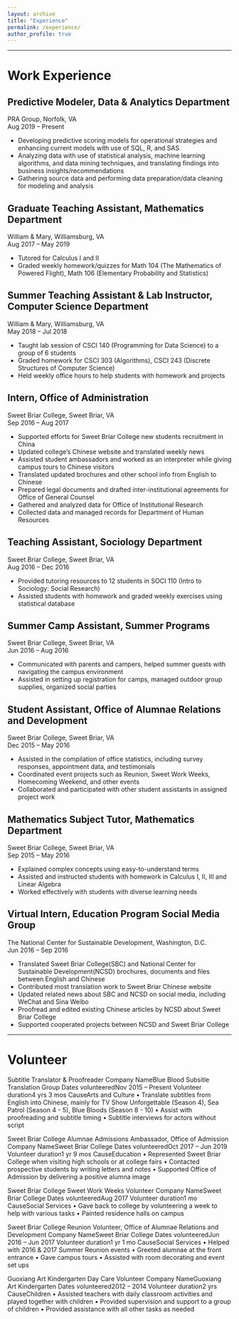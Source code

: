 ```yaml
---
layout: archive
title: "Experience"
permalink: /experience/
author_profile: true
---
```


---

# Work Experience

## Predictive Modeler, Data & Analytics Department
PRA Group, Norfolk, VA  
Aug 2019 – Present
- Developing predictive scoring models for operational strategies and enhancing current models with use of SQL, R, and SAS
- Analyzing data with use of statistical analysis, machine learning algorithms, and data mining techniques, and translating findings into business insights/recommendations
- Gathering source data and performing data preparation/data cleaning for modeling and analysis

## Graduate Teaching Assistant, Mathematics Department
William & Mary, Williamsburg, VA  
Aug 2017 – May 2019
- Tutored for Calculus I and II
- Graded weekly homework/quizzes for Math 104 (The Mathematics of Powered Flight), Math 106 (Elementary Probability and Statistics)

## Summer Teaching Assistant & Lab Instructor, Computer Science Department
William & Mary, Williamsburg, VA  
May 2018 – Jul 2018
- Taught lab session of CSCI 140 (Programming for Data Science) to a group of 6 students
- Graded homework for CSCI 303 (Algorithms), CSCI 243 (Discrete Structures of Computer Science)
- Held weekly office hours to help students with homework and projects

## Intern, Office of Administration
Sweet Briar College, Sweet Briar, VA  
Sep 2016 – Aug 2017
- Supported efforts for Sweet Briar College new students recruitment in China
- Updated college’s Chinese website and translated weekly news
- Assisted student ambassadors and worked as an interpreter while giving campus tours to Chinese visitors
- Translated updated brochures and other school info from English to Chinese
- Prepared legal documents and drafted inter-institutional agreements for Office of General Counsel
- Gathered and analyzed data for Office of Institutional Research
- Collected data and managed records for Department of Human Resources

## Teaching Assistant, Sociology Department
Sweet Briar College, Sweet Briar, VA  
Aug 2016 – Dec 2016
- Provided tutoring resources to 12 students in SOCI 110 (Intro to Sociology: Social Research)
- Assisted students with homework and graded weekly exercises using statistical database

## Summer Camp Assistant, Summer Programs
Sweet Briar College, Sweet Briar, VA  
Jun 2016 – Aug 2016
- Communicated with parents and campers, helped summer guests with navigating the campus environment
- Assisted in setting up registration for camps, managed outdoor group supplies, organized social parties

## Student Assistant, Office of Alumnae Relations and Development
Sweet Briar College, Sweet Briar, VA  
Dec 2015 – May 2016
- Assisted in the compilation of office statistics, including survey responses, appointment data, and testimonials
- Coordinated event projects such as Reunion, Sweet Work Weeks, Homecoming Weekend, and other events
- Collaborated and participated with other student assistants in assigned project work

## Mathematics Subject Tutor, Mathematics Department
Sweet Briar College, Sweet Briar, VA  
Sep 2015 – May 2016
- Explained complex concepts using easy-to-understand terms
- Assisted and instructed students with homework in Calculus I, II, III and Linear Algebra
- Worked effectively with students with diverse learning needs

## Virtual Intern, Education Program Social Media Group
The National Center for Sustainable Development, Washington, D.C.  
Jun 2016 – Sep 2016
- Translated Sweet Briar College(SBC) and National Center for Sustainable Development(NCSD) brochures, documents and files between English and Chinese
- Contributed most translation work to Sweet Briar Chinese website
- Updated related news about SBC and NCSD on social media, including WeChat and Sina Weibo
- Proofread and edited existing Chinese articles by NCSD about Sweet Briar College
- Supported cooperated projects between NCSD and Sweet Briar College

---

# Volunteer

Subtitle Translator & Proofreader
Company NameBlue Blood Subsitle Translation Group
Dates volunteeredNov 2015 – Present Volunteer duration4 yrs 3 mos
CauseArts and Culture
• Translate subtitles from English into Chinese, mainly for TV Show Unforgettable (Season 4), Sea Patrol (Season 4 - 5), Blue Bloods (Season 8 - 10)
• Assist with proofreading and subtitle timing
• Subtitle interviews for actors without script

Sweet Briar College
Alumnae Admissions Ambassador, Office of Admission
Company NameSweet Briar College
Dates volunteeredOct 2017 – Jun 2019 Volunteer duration1 yr 9 mos
CauseEducation
• Represented Sweet Briar College when visiting high schools or at college fairs
• Contacted prospective students by writing letters and notes
• Supported Office of Admission by delivering a positive alumna image


Sweet Briar College
Sweet Work Weeks Volunteer
Company NameSweet Briar College
Dates volunteeredAug 2017 Volunteer duration1 mo
CauseSocial Services
• Gave back to college by volunteering a week to help with various tasks
• Painted residence halls on campus


Sweet Briar College
Reunion Volunteer, Office of Alumnae Relations and Development
Company NameSweet Briar College
Dates volunteeredJun 2016 – Jun 2017 Volunteer duration1 yr 1 mo
CauseSocial Services
• Helped with 2016 & 2017 Summer Reunion events
• Greeted alumnae at the front entrance
• Gave campus tours
• Assisted with room decorating and event set ups


Guoxiang Art Kindergarten
Day Care Volunteer
Company NameGuoxiang Art Kindergarten
Dates volunteered2012 – 2014 Volunteer duration2 yrs
CauseChildren
• Assisted teachers with daily classroom activities and played together with children
• Provided supervision and support to a group of children
• Provided assistance with all other tasks as needed